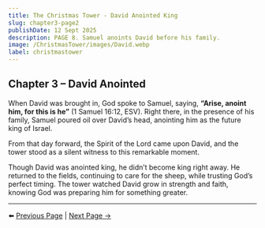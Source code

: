 ```yaml
---
title: The Christmas Tower - David Anointed King
slug: chapter3-page2
publishDate: 12 Sept 2025
description: PAGE 8. Samuel anoints David before his family.
image: /ChristmasTower/images/David.webp
label: christmastower
---
```


## Chapter 3 – David Anointed  

When David was brought in, God spoke to Samuel, saying, **“Arise, anoint him, for this is he”** (1 Samuel 16:12, ESV). Right there, in the presence of his family, Samuel poured oil over David’s head, anointing him as the future king of Israel.  

From that day forward, the Spirit of the Lord came upon David, and the tower stood as a silent witness to this remarkable moment.  

Though David was anointed king, he didn’t become king right away. He returned to the fields, continuing to care for the sheep, while trusting God’s perfect timing. The tower watched David grow in strength and faith, knowing God was preparing him for something greater.  

---

⬅️ [Previous Page](/ChristmasTower/blog/chapter3-page1) | [Next Page →](/ChristmasTower/blog/chapter3-page3)
